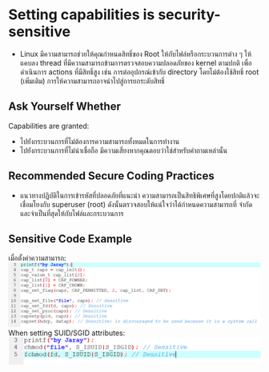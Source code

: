# Setting capabilities is security-sensitive
* Linux มีความสามารถช่วยให้คุณกำหนดสิทธิ์ของ Root ให้กับไฟล์หรือกระบวนการต่าง ๆ ให้แคบลง
thread ที่มีความสามารถข้ามการตรวจสอบความปลอดภัยของ kernel ตามปกติ เพื่อดำเนินการ actions
ที่มีสิทธิ์สูง เช่น การต่ออุปกรณ์เข้ากับ directory โดยไม่ต้องใช้สิทธิ์ root (เพิ่มเติม)
การให้ความสามารถอาจนำไปสู่การยกระดับสิทธิ์
## Ask Yourself Whether
Capabilities are granted:
* ไปยังกระบวนการที่ไม่ต้องการความสามารถทั้งหมดในการทำงาน
* ไปยังกระบวนการที่ไม่น่าเชื่อถือ
มีความเสี่ยงหากคุณตอบว่าใช่สำหรับคำถามเหล่านั้น
## Recommended Secure Coding Practices
* แนวทางปฏิบัติในการเข้ารหัสที่ปลอดภัยที่แนะนำ ความสามารถเป็นสิทธิพิเศษที่สูงโดยปกติแล้วจะเชื่อมโยงกับ superuser (root) ดังนั้นตรวจสอบให้แน่ใจว่าได้กำหนดความสามารถที่ จำกัด และจำเป็นที่สุดให้กับไฟล์และกระบวนการ
## Sensitive Code Example
เมื่อตั้งค่าความสามารถ:
<img src="01.PNG" >
When setting SUID/SGID attributes:
<img src="02.PNG" >

